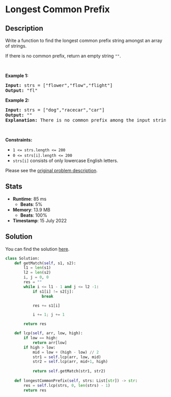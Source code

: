 # Longest Common Prefix

## Description

<p>Write a function to find the longest common prefix string amongst an array of strings.</p>

<p>If there is no common prefix, return an empty string <code>&quot;&quot;</code>.</p>

<p>&nbsp;</p>
<p><strong class="example">Example 1:</strong></p>

<pre>
<strong>Input:</strong> strs = [&quot;flower&quot;,&quot;flow&quot;,&quot;flight&quot;]
<strong>Output:</strong> &quot;fl&quot;
</pre>

<p><strong class="example">Example 2:</strong></p>

<pre>
<strong>Input:</strong> strs = [&quot;dog&quot;,&quot;racecar&quot;,&quot;car&quot;]
<strong>Output:</strong> &quot;&quot;
<strong>Explanation:</strong> There is no common prefix among the input strings.
</pre>

<p>&nbsp;</p>
<p><strong>Constraints:</strong></p>

<ul>
	<li><code>1 &lt;= strs.length &lt;= 200</code></li>
	<li><code>0 &lt;= strs[i].length &lt;= 200</code></li>
	<li><code>strs[i]</code> consists of only lowercase English letters.</li>
</ul>


Please see the [original problem description](https://leetcode.com/problems/longest-common-prefix/).

## Stats

- **Runtime**: 85 ms
    - **Beats**: 5%
- **Memory**: 13.9 MB
    - **Beats**: 100%
- **Timestamp**: 15 July 2022

## Solution

You can find the solution [here](./longest-common-prefix.py).

```python
class Solution:
    def getMatch(self, s1, s2):
        l1 = len(s1)
        l2 = len(s2)
        i, j = 0, 0
        res = ""
        while i <= l1 - 1 and j <= l2 -1:
            if s1[i] != s2[j]:
                break

            res += s1[i]

            i += 1; j += 1

        return res

    def lcp(self, arr, low, high):
        if low == high:
            return arr[low]
        if high > low:
            mid = low + (high - low) // 2
            str1 = self.lcp(arr, low, mid)
            str2 = self.lcp(arr, mid+1, high)
            
            return self.getMatch(str1, str2)
            
    def longestCommonPrefix(self, strs: List[str]) -> str:
        res = self.lcp(strs, 0, len(strs) - 1)
        return res
```
